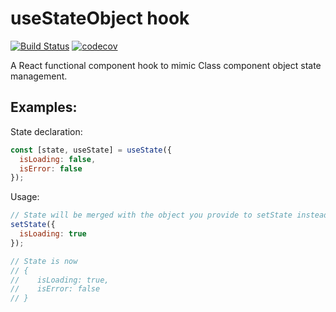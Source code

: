 # useStateObject hook

[![Build Status](https://travis-ci.org/quangdng/useStateObject.svg?branch=master)](https://travis-ci.org/quangdng/useStateObject)
[![codecov](https://codecov.io/gh/quangdng/useStateObject/branch/master/graph/badge.svg)](https://codecov.io/gh/quangdng/useStateObject)

A React functional component hook to mimic Class component object state management.

## Examples:

State declaration:

```javascript
const [state, useState] = useState({
  isLoading: false,
  isError: false
});
```

Usage:

```javascript
// State will be merged with the object you provide to setState instead of being replaced
setState({
  isLoading: true
});

// State is now
// {
//    isLoading: true,
//    isError: false
// }
```
